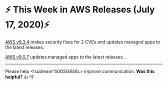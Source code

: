 # :zap: This Week in AWS Releases (July 17, 2020):zap:

[AWS v9.3.4](https://github.com/giantswarm/releases/tree/master/aws/v9.3.4) makes security fixes for 2 CVEs and updates managed apps to the latest releases.

[AWS v9.0.7](https://github.com/giantswarm/releases/tree/master/aws/v9.0.7) updates managed apps to the latest releases.

---

Please help <!subteam^S0GSG846L> improve communication. **Was this helpful?** :thumbsup: :thumbsdown:
